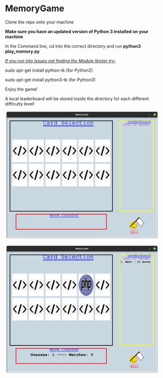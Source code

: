# MemoryGame

Clone the repo onto your machine

**Make sure you have an updated version of Python 3 installed on your machine**

In the Command line, cd into the correct directory and run **python3 play_memory.py**

<ins>*If you run into issues not finding the Module tkinter try:*</ins>

sudo apt-get install python-tk (for Python2)

sudo apt-get install python3-tk (for Python3)

Enjoy the game!

A local leaderboard will be stored inside the directory for each different difficulty level!

![Image of staring game](https://github.com/mattfaucher/MemoryGame/blob/main/images/MemoryGame1.png)


![Image of game with a leaderboard entry added](https://github.com/mattfaucher/MemoryGame/blob/main/images/MemoryGame2.png)

